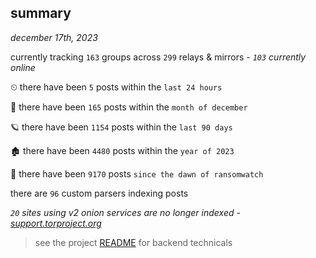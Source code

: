 
## summary
_december 17th, 2023_

currently tracking `163` groups across `299` relays & mirrors - _`103` currently online_

⏲ there have been `5` posts within the `last 24 hours`

🦈 there have been `165` posts within the `month of december`

🪐 there have been `1154` posts within the `last 90 days`

🏚 there have been `4480` posts within the `year of 2023`

🦕 there have been `9170` posts `since the dawn of ransomwatch`

there are `96` custom parsers indexing posts

_`20` sites using v2 onion services are no longer indexed - [support.torproject.org](https://support.torproject.org/onionservices/v2-deprecation/)_

> see the project [README](https://github.com/joshhighet/ransomwatch#ransomwatch--) for backend technicals
